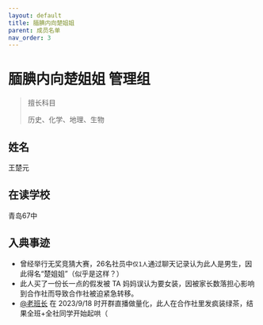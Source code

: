 ```yaml
---
layout: default
title: 腼腆内向楚姐姐
parent: 成员名单
nav_order: 3
---
```


# 腼腆内向楚姐姐 <a class="label label-green">管理组</a>

<blockquote class="note-title"><p>擅长科目</p><p>历史、化学、地理、生物</p></blockquote>

## 姓名
王楚元

## 在读学校
青岛67中

## 入典事迹
- 曾经举行无奖竞猜大赛，26名社员中`仅1人`通过聊天记录认为此人是男生，因此得名“楚姐姐”（似乎是这样？）
- 此人买了一份长一点的假发被 TA 妈妈误认为要女装，因被家长数落担心影响到合作社而导致合作社被迫紧急转移。
- [@老班长](/study-together-docs/user-list/1.md) 在 2023/9/18 时开群直播做量化，此人在合作社里发疯装绿茶，结果全班+全社同学开始起哄（